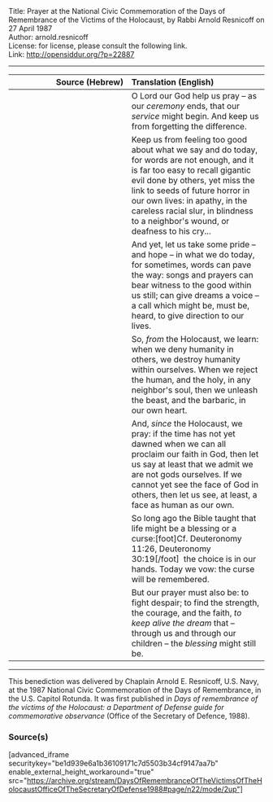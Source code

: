 <html>
<head></head>
<body>
Title: Prayer at the National Civic Commemoration of the Days of Remembrance of the Victims of the Holocaust, by Rabbi Arnold Resnicoff on 27 April 1987<br />
Author: arnold.resnicoff<br />
License: for license, please consult the following link.<br />
Link: <a href="http://opensiddur.org/?p=22887">http://opensiddur.org/?p=22887</a>
<p />
<hr />


<table style="margin-left: auto;margin-right: auto;" class="draggable">
<thead><tr><th id="x" style="text-align: right;">Source (Hebrew)</th><th style="text-align: left;">Translation (English)</th></tr></thead>
<tbody>
<tr><td style="vertical-align:top;" width="46%">
<div class="liturgy"><span lang="he">

</span></div></td>
 
<td style="vertical-align:top;" width="53%">
<div class="english">
O Lord our God
help us pray – as our <em>ceremony</em> ends,
that our <em>service</em> might begin.
And keep us from forgetting the difference.
</div></td></tr>


<tr><td style="vertical-align:top;" width="46%">
<div class="liturgy"><span lang="he">

</span></div></td>
 
<td style="vertical-align:top;" width="53%">
<div class="english">
Keep us from feeling too good
about what we say and do today,
for words are not enough,
and it is far too easy to recall
gigantic evil done by others,
yet miss the link to seeds of future horror
in our own lives:
in apathy, in the careless racial slur,
in blindness to a neighbor's wound,
or deafness to his cry...
</div></td></tr>


<tr><td style="vertical-align:top;" width="46%">
<div class="liturgy"><span lang="he">

</span></div></td>
 
<td style="vertical-align:top;" width="53%">
<div class="english">
And yet,
let us take some pride – and hope –
in what we do today,
for sometimes, words can pave the way:
songs and prayers
can bear witness to the good within us still;
can give dreams a voice –
a call which might be, must be, heard,
to give direction to our lives.
</div></td></tr>


<tr><td style="vertical-align:top;" width="46%">
<div class="liturgy"><span lang="he">

</span></div></td>
 
<td style="vertical-align:top;" width="53%">
<div class="english">
So, <em>from</em> the Holocaust, we learn:
when we deny humanity in others,
we destroy humanity within ourselves.
When we reject the human, and the holy,
in any neighbor's soul,
then we unleash the beast, and the barbaric,
in our own heart.
</div></td></tr>


<tr><td style="vertical-align:top;" width="46%">
<div class="liturgy"><span lang="he">

</span></div></td>
 
<td style="vertical-align:top;" width="53%">
<div class="english">
And, <em>since</em> the Holocaust, we pray:
if the time has not yet dawned
when we can all proclaim our faith in God,
then let us say at least
that we admit we are not gods ourselves.
If we cannot yet see the face of God in others,
then let us see, at least,
a face as human as our own.
</div></td></tr>


<tr><td style="vertical-align:top;" width="46%">
<div class="liturgy"><span lang="he">

</span></div></td>
 
<td style="vertical-align:top;" width="53%">
<div class="english">
So long ago
the Bible taught that life might be
a blessing or a curse:[foot]Cf. Deuteronomy 11:26, Deuteronomy 30:19[/foot]&nbsp;
the choice is in our hands.
Today we vow:
the curse will be remembered.
</div></td></tr>


<tr><td style="vertical-align:top;" width="46%">
<div class="liturgy"><span lang="he">

</span></div></td>
 
<td style="vertical-align:top;" width="53%">
<div class="english">
But our prayer must also be:
to fight despair;
to find the strength, the courage,
and the faith,
<em>to keep alive the dream</em>
that – through us and through our children –
the <em>blessing</em> might still be.
</div></td></tr>
</tbody></table>

<hr />

This benediction was delivered by Chaplain Arnold E. Resnicoff, U.S. Navy, at the 1987 National Civic Commemoration of the Days of Remembrance, in the U.S. Capitol Rotunda. It was first published in <em>Days of remembrance of the victims of the Holocaust: a Department of Defense guide for commemorative observance</em> (Office of the Secretary of Defence, 1988).

<h3>Source(s)</h3>

[advanced_iframe securitykey="be1d939e6a1b36109171c7d5503b34cf9147aa7b" enable_external_height_workaround="true" src="https://archive.org/stream/DaysOfRemembranceOfTheVictimsOfTheHolocaustOfficeOfTheSecretaryOfDefense1988#page/n22/mode/2up"]

</body>
</html>